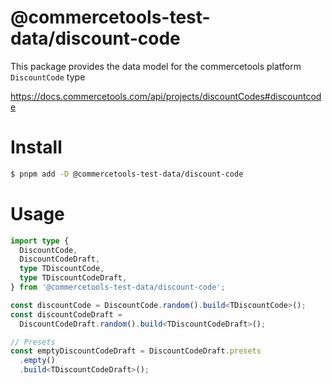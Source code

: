 # @commercetools-test-data/discount-code

This package provides the data model for the commercetools platform `DiscountCode` type

https://docs.commercetools.com/api/projects/discountCodes#discountcode

# Install

```bash
$ pnpm add -D @commercetools-test-data/discount-code
```

# Usage

```ts
import type {
  DiscountCode,
  DiscountCodeDraft,
  type TDiscountCode,
  type TDiscountCodeDraft,
} from '@commercetools-test-data/discount-code';

const discountCode = DiscountCode.random().build<TDiscountCode>();
const discountCodeDraft =
  DiscountCodeDraft.random().build<TDiscountCodeDraft>();

// Presets
const emptyDiscountCodeDraft = DiscountCodeDraft.presets
  .empty()
  .build<TDiscountCodeDraft>();
```

